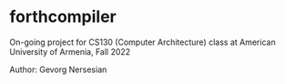 # forthcompiler

On-going project for CS130 (Computer Architecture) class at American University of Armenia, Fall 2022

Author: Gevorg Nersesian
